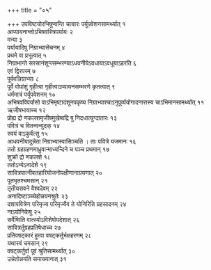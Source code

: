 +++
title = "०५"

+++
उपविष्टयोरभिषुण्वन्ति चत्वारः पर्युपवेशनसामर्थ्यात् १  
आप्यायनान्तोऽभिषवस्त्रिपर्यायः २  
मन्या ३  
पर्यायादिषु निग्राभ्यासेचनम् ४  
प्रथमे वा प्रभूत्वात् ५  
निग्राभान्ते सरसानंशून्त्सम्भरण्याऽधवनीयेऽवधायाऽवधूयाऽहरति ६  
एवं द्विरपरम् ७  
पूर्ववन्निग्राभ्याः ८  
पूर्वे वोपांशुं गृहीत्वा गृहीत्वाऽप्यायनसम्भरणे कृतत्वात् ९  
धर्ममात्रं पर्युपवेशनम् १०  
अभिषवविपर्यासो वाऽभिमृष्टादंशूनपकृष्य निग्राभ्याश्चाऽनुपूर्व्ययोगादनात्तस्य चाऽभिमानसामर्थ्यात् ११  
ऋजीषभावाच्च १२  
प्रोह्य द्रो णकलशमृजीषमुखेष्वद्रि षु निदधात्युग्दातारः १३  
पवित्रं च वितन्वन्युदक् १४  
स्वयं वाऽकुर्वत्सु १५  
आधवनीयादुन्नेता निग्राभ्यास्वासिञ्चति । ताः पवित्रे यजमानः १६  
ततो ग्रहग्रहणमाध्रुवान्माध्यन्दिने च पञ्च प्रथमान् १७  
शुक्रो द्रो णकलशे १८  
ततोऽन्येऽनादेशे १९  
सावित्रपात्नीवतहारियोजनोपक्षीणानाग्रयणात् २०  
पूतभृतश्चमसान् २१  
तृतीयसवने वैश्वदेवम् २२  
अनादिष्टाञ्च्चेहोन्नयनश्रुतेः २३  
दशापवित्रेण परिमृज्य परिमृज्यैव ते योनिरिति ग्रहसादनम् २४  
नाऽयोनिकेषु २५  
सर्वेष्विति वात्स्योऽविशेषोपदेशात् २६  
सावित्रर्तुग्रहप्रतिषेधाच्च २७  
प्रतिवषट्कारं हुत्वा वषट्कर्तुर्भक्षहरणम् २८  
यथास्वं चमसान् २९  
वषट्कर्तुर्वा पूवं श्रुतिसामर्थ्यात् ३०  
उन्नेतोन्नयति समाख्यानात् ३१  
